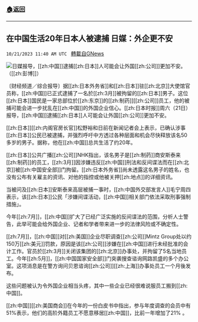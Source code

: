 ###  [:house:返回](README.md)
---


## 在中国生活20年日本人被逮捕 日媒：外企更不安
`10/21/2023 11:40 AM UTC ` [轉載自GNews](https://gnews.org/articles/1863125)

![](https://img.ltn.com.tw/Upload/business/page/800/2023/10/21/php4byJu5.jpg "")日媒报导，[[zh:中国]]逮捕[[zh:日本]]人可能会让外国[[zh:公司]]更加不安。（[[zh:彭博]]）

〔财经频道／综合报导〕据[[zh:日本外务省]]和[[zh:日本]]驻[[zh:北京]]大使馆官员称，[[zh:中国]]已正式逮捕了一名於[[zh:3月]]被拘留的[[zh:日本]]男子。这位[[zh:日本]]国民是一家总部位於[[zh:东京]]的[[zh:制药]][[zh:公司]]员工，他的被捕可能会进一步扰乱在[[zh:中国]]的外国企业信心。[[zh:日本时报]]周六（21日）报导，[[zh:中国]]逮捕[[zh:日本]]人可能会让外国[[zh:公司]]更加不安。

[[zh:日本]][[zh:内阁官房长官]]松野裕和日前在新闻记者会上表示，已确认涉事[[zh:日本]]公民已被逮捕，并强烈呼吁中方透过各种层面和机会尽快释放该名50多岁的男子。据称，他在[[zh:中国]]总共生活了约20年。

[[zh:日本]]公共广播[[zh:公司]]NHK指出，该名男子是[[zh:制药]]商安斯泰来[[zh:制药]]的员工，[[zh:3月]]因涉嫌违反[[zh:中国]]刑法和反间谍法而在[[zh:北京]]被[[zh:中国安全部]]门拘留。[[zh:日本外务省]]尚未透露这名男子的姓名，也没有公布有关雇主的资讯、对他的指控或他被关押[[zh:地点]]的详细资讯。

当被问及[[zh:日本]]安斯泰来高层被捕一事时，[[zh:中国外交部发言人]]毛宁周四表示，该[[zh:日本]]公民「涉嫌间谍活动，[[zh:中国]]相关部门依法采取刑事强制措施」。

今年[[zh:7月]]，[[zh:中国]]扩大了已经广泛实施的反间谍法的范围，分析人士警告，此举可能会给外国企业、记者和学者带来进一步的法律风险或不确定性。

[[zh:7月]]，[[zh:中国]]对[[zh:美国]]企业尽职调查[[zh:公司]]Mintz Group处以约150万[[zh:美元]]罚款，原因是该[[zh:公司]]涉嫌在[[zh:中国]]进行未经批准的会计工作。官员於[[zh:3月]]关闭该集团的[[zh:北京]]办事处，并拘留了5名当地员工。今年[[zh:5月]]，[[zh:中国国家安全部]]门突袭搜查谘询网路凯盛的多个办公室。这项消息是在警方询问贝恩谘询[[zh:公司]][[zh:上海]]办事处员工一个月後发布。

这些问题被认为令外国企业相当头疼，其中一些企业已经很难说服员工搬到[[zh:中国]]。

[[zh:中国]][[zh:美国商会]]在今年的一份白皮书中指出，参与年度调查的会员中有51%表示，他们的高阶外籍员工不愿意移居[[zh:中国]]，比前一年增加了21% 。
